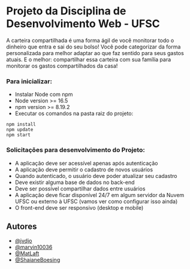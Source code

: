 Projeto da Disciplina de Desenvolvimento Web - UFSC
========================================

A carteira compartilhada é uma forma ágil de você monitorar todo o dinheiro que entra e sai do seu bolso! 
Você pode categorizar da forma personalizada para melhor adaptar ao que faz sentido para seus gastos atuais.
E o melhor: compartilhar essa carteira com sua família para monitorar os gastos compartilhados da casa! 

### Para inicializar:
- Instalar Node com npm 
- Node version >= 16.5
- npm version >= 8.19.2
- Executar os comandos na pasta raiz do projeto: 
```
npm install
npm update
npm start
```

### Solicitações para desenvolvimento do Projeto:

- A aplicação deve ser acessível apenas após autenticação
- A aplicação deve permitir o cadastro de novos usuários
- Quando autenticado, o usuário deve poder atualizar seu cadastro
- Deve existir alguma base de dados no back-end
- Deve ser possível compartilhar dados entre usuários
- A aplicação deve ficar disponível 24/7 em algum servidor da Nuvem UFSC ou externo à UFSC (vamos ver como configurar isso ainda)
- O front-end deve ser responsivo (desktop e mobile)

## Autores

- [@jvdjo](https://github.com/jvdjo)
- [@marvin10036](https://github.com/marvin10036)
- [@MatLaft](https://github.com/MatLaft)
- [@ShaianeBoesing](https://github.com/ShaianeBoesing)



